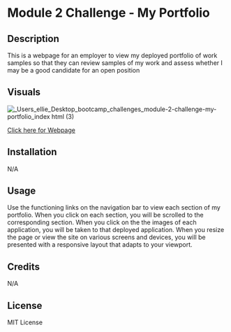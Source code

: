 # Module 2 Challenge - My Portfolio

## Description

This is a webpage for an employer to view my deployed portfolio of work samples
so that they can review samples of my work and assess whether I may be a good candidate for an open position

## Visuals

![_Users_ellie_Desktop_bootcamp_challenges_module-2-challenge-my-portfolio_index html (3)](https://user-images.githubusercontent.com/118075347/205797574-d178ca54-57de-422d-af0e-4e209638c790.png)

[Click here for Webpage](https://elliehess.github.io/module-1-challenge/)

## Installation

N/A

## Usage

Use the functioning links on the navigation bar to view each section of my portfolio. When you click on each section, you will be scrolled to the corresponding section. When you click on the the images of each application, you will be taken to that deployed application. When you resize the page or view the site on various screens and devices, you will be presented with a responsive layout that adapts to your viewport.

## Credits

N/A

## License

MIT License
